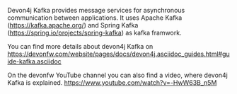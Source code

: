 Devon4j Kafka provides message services for asynchronous communication between applications. It uses Apache Kafka (https://kafka.apache.org/) and Spring Kafka (https://spring.io/projects/spring-kafka) as kafka framwork.

You can find more details about devon4j Kafka on https://devonfw.com/website/pages/docs/devon4j.asciidoc_guides.html#guide-kafka.asciidoc

On the devonfw YouTube channel you can also find a video, where devon4j Kafka is explained.
https://www.youtube.com/watch?v=-HwW63B_n5M